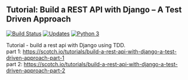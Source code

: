 ## Tutorial: Build a REST API with Django – A Test Driven Approach


[![Build Status](https://travis-ci.org/dubirajara/rest-api-django-tutorial.svg?branch=master)](https://travis-ci.org/dubirajara/rest-api-django-tutorial)
[![Updates](https://pyup.io/repos/github/dubirajara/rest-api-django-tutorial/shield.svg)](https://pyup.io/repos/github/dubirajara/rest-api-django-tutorial/)
[![Python 3](https://pyup.io/repos/github/dubirajara/rest-api-django-tutorial/python-3-shield.svg)](https://pyup.io/repos/github/dubirajara/rest-api-django-tutorial/)



Tutorial - build a rest api with Django using TDD.  
part 1: https://scotch.io/tutorials/build-a-rest-api-with-django-a-test-driven-approach-part-1  
part 2: https://scotch.io/tutorials/build-a-rest-api-with-django-a-test-driven-approach-part-2  

